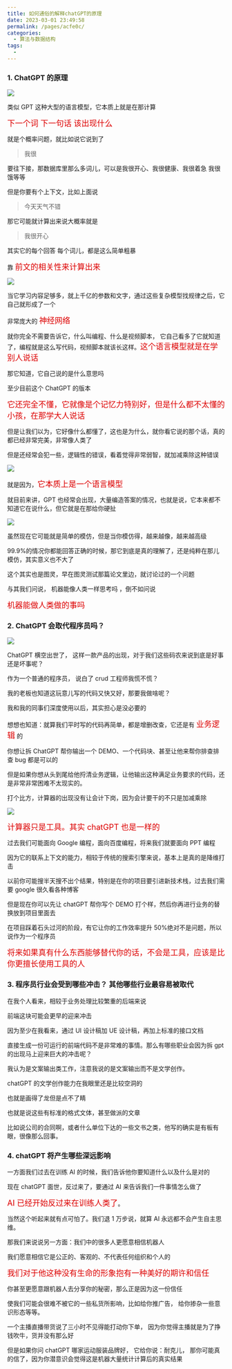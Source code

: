 ```yaml
---
title: 如何通俗的解释chatGPT的原理
date: 2023-03-01 23:49:58
permalink: /pages/acfe0c/
categories:
  - 算法与数据结构
tags:
  -
---
```


### 1. ChatGPT 的原理

![](https://gcy-1306312261.cos.ap-chengdu.myqcloud.com/blog/20230302100049.png)

类似 GPT 这种大型的语言模型，它本质上就是在那计算

<font color=#dd0000 size=4>下一个词 下一句话 该出现什么</font>

就是个概率问题，就比如说它说到了

> 我很

要往下接，那数据库里那么多词儿，可以是我很开心、我很健康、我很着急 我很饿等等

但是你要有个上下文，比如上面说

> 今天天气不错

那它可能就计算出来说大概率就是

> 我很开心

其实它的每个回答 每个词儿，都是这么简单粗暴

靠 <font color=#dd0000 size=4>前文的相关性来计算出来</font>

![](https://gcy-1306312261.cos.ap-chengdu.myqcloud.com/blog/20230302101043.png)

当它学习内容足够多，就上千亿的参数和文字，通过这些复杂模型找规律之后，它自己就形成了一个

非常庞大的 <font color=#dd0000 size=4>神经网络</font>

就你完全不需要告诉它，什么叫编程、什么是视频脚本， 它自己看多了它就知道了，编程就是这么写代码，视频脚本就该长这样。<font color=#dd0000 size=4>这个语言模型就是在学别人说话</font>

那它知道，它自己说的是什么意思吗

至少目前这个 ChatGPT 的版本

<font color=#dd0000 size=4>它还完全不懂，它就像是个记忆力特别好，但是什么都不太懂的小孩，在那学大人说话 </font>

但是让我们以为，它好像什么都懂了，这也是为什么，就你看它说的那个话，真的都已经非常完美，非常像人类了

但是还经常会犯一些，逻辑性的错误，看着觉得非常弱智，就加减乘除这种错误

![](https://gcy-1306312261.cos.ap-chengdu.myqcloud.com/blog/20230302100708.png)

就是因为，<font color=#dd0000 size=4>它本质上是一个语言模型</font>

就目前来讲，GPT 也经常会出现，大量编造答案的情况，也就是说，它本来都不知道它在说什么，但它就是在那给你硬扯

![](https://gcy-1306312261.cos.ap-chengdu.myqcloud.com/blog/20230302101901.png)

虽然现在它可能就是简单的模仿，但是当你模仿得，越来越像，越来越高级

99.9%的情况你都能回答正确的时候，那它到底是真的理解了，还是纯粹在那儿模仿，其实意义也不大了

这个其实也是图灵，早在图灵测试那篇论文里边，就讨论过的一个问题

与其我们问说， 机器能像人类一样思考吗 ，倒不如问说

<font color=#dd0000 size=4>机器能做人类做的事吗</font>

### 2. ChatGPT 会取代程序员吗？

![](https://gcy-1306312261.cos.ap-chengdu.myqcloud.com/blog/20230310232959.png)

ChatGPT 横空出世了， 这样一款产品的出现，对于我们这些码农来说到底是好事还是坏事呢？

作为一个普通的程序员， 说白了 crud 工程师我慌不慌？

我的老板也知道这玩意儿写的代码又快又好，那要我做啥呢？

我和我的同事们深度使用以后，其实担心是没必要的

想想也知道：就算我们平时写的代码再简单，都是增删改查，它还是有 <font color=#dd0000 size=4>业务逻辑</font> 的

你想让拆 ChatGPT 帮你输出一个 DEMO、一个代码块、甚至让他来帮你排查排查 bug 都是可以的

但是如果你想从头到尾给他捋清业务逻辑，让他输出这种满足业务要求的代码，还是非常非常困难不太现实的。

打个比方，计算器的出现没有让会计下岗，因为会计要干的不只是加减乘除

![](https://gcy-1306312261.cos.ap-chengdu.myqcloud.com/blog/20230310233039.png)

<font color=#dd0000 size=4>计算器只是工具。其实 chatGPT 也是一样的</font>

过去我们可能面向 Google 编程，面向百度编程，将来我们就要面向 PPT 编程

因为它的联系上下文的能力，相较于传统的搜索引擎来说，基本上是真的是降维打击

以前你可能搜半天搜不出个结果，特别是在你的项目要引进新技术栈，过去我们需要 google 很久看各种博客

但是现在你可以先让 chatGPT 帮你写个 DEMO 打个样，然后你再进行业务的替换放到项目里面去

在项目踩着石头过河的阶段，有它让你的工作效率提升 50%绝对不是问题，所以说作为一个程序员

<font color=#dd0000 size=4>将来如果真有什么东西能够替代你的话，不会是工具，应该是比你更擅长使用工具的人</font>

### 3. 程序员行业会受到哪些冲击？ 其他哪些行业最容易被取代

在我个人看来，相较于业务处理比较繁重的后端来说

前端这块可能会更早的迎来冲击

因为至少在我看来，通过 UI 设计稿加 UE 设计稿，再加上标准的接口文档

直接生成一份可运行的前端代码不是非常难的事情。那么有哪些职业会因为拆 gpt 的出现马上迎来巨大的冲击呢？

我认为是文案输出类工作，注意我说的是文案输出而不是文学创作。

chatGPT 的文学创作能力在我眼里还是比较空洞的

也就是画得了龙但是点不了睛

也就是说这些有标准的格式文体，甚至做派的文章

比如说公司的合同啊，或者什么单位下达的一些文书之类，他写的确实是有板有眼，很像那么回事。

### 4. chatGPT 将产生哪些深远影响

一方面我们过去在训练 AI 的时候，我们告诉他你要知道什么以及什么是对的

现在 chatGPT 面世，反过来了，要通过 AI 来告诉我们一件事情怎么做了

<font color=#dd0000 size=4>AI 已经开始反过来在训练人类了</font>。

当然这个听起来就有点可怕了。我们退 1 万步说，就算 AI 永远都不会产生自主思维。

那我们来说说另一方面：我们中的很多人更愿意相信机器人

我们愿意相信它是公正的、客观的、不代表任何组织和个人的

<font color=#dd0000 size=4>我们对于他这种没有生命的形象抱有一种美好的期许和信任</font>

你甚至更愿意跟机器人去分享你的秘密，那么正是因为这一份信任

使我们可能会很难不被它的一些私货所影响，比如给你推广告， 给你掺杂一些意识形态等等。

一个主播直播带货说了三小时不见得能打动你下单， 因为你觉得主播就是为了挣钱吹牛，货并没有那么好

但是如果你问 chatGPT 哪家运动服装品牌好， 它给你说：耐克儿， 那你可能真的信了，因为你潜意识会觉得这是机器大量统计计算后的真实结果
